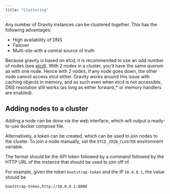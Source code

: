 ```yaml
---
title: "Clustering"
---
```


Any number of Gravity instances can be clustered together. This has the following advantages:

- High availability of DNS
- Failover
- Multi-site with a central source of truth

Because gravity is based on etcd, it is recommended to use an odd number of nodes (see [etcd](https://etcd.io/docs/v3.5/faq/#why-an-odd-number-of-cluster-members)).
With 2 nodes in a cluster, you'll have the same quorum as with one node. Hence with 2 nodes, if any node goes down, the other node cannot access etcd either.
Gravity works around this issue with caching objects in memory, and as such even when etcd is not accessible, DNS resolution still works (as long as either forward\_\* or memory handlers are enabled).

## Adding nodes to a cluster

Adding a node can be done via the web interface, which will output a ready-to-use docker compose file.

Alternatively, a token can be created, which can be used to join nodes to the cluster. To join a node manually, set the `ETCD_JOIN_CLUSTER` environment variable.

The format should be the API token followed by a command followed by the HTTP URL of the instance that should be used to join off of.

For example, given the token `bootstrap-token` and the IP `10.0.0.1`, the value should be

`bootstrap-token,http://10.0.0.1:8008`

